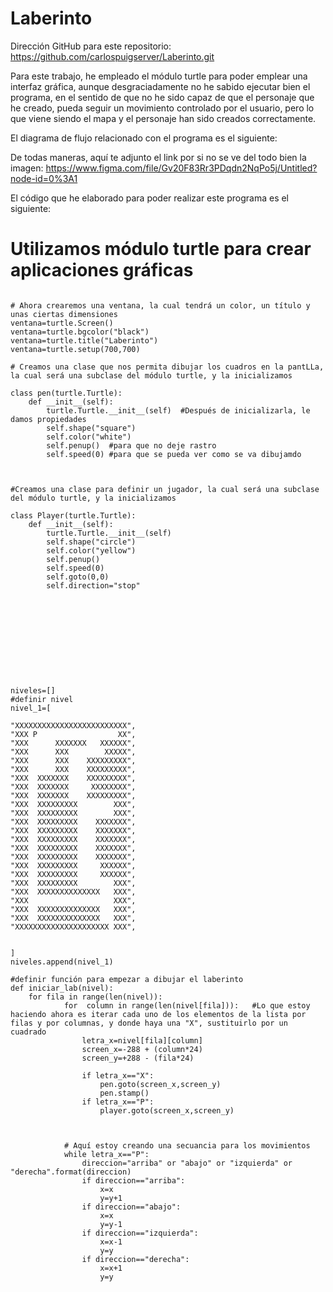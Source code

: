 # Laberinto
Dirección GitHub para este repositorio: https://github.com/carlospuigserver/Laberinto.git

Para este trabajo, he empleado el módulo turtle para poder emplear una interfaz gráfica, aunque desgraciadamente no he sabido ejecutar bien el programa, en el sentido de que no he sido capaz de que el personaje que he creado, pueda seguir un movimiento controlado por el usuario, pero lo que viene siendo el mapa y el personaje han sido creados correctamente.

El diagrama de flujo relacionado con el programa es el siguiente:








De todas maneras, aquí te adjunto el link por si no se ve del todo bien la imagen: https://www.figma.com/file/Gv20F83Rr3PDqdn2NqPo5j/Untitled?node-id=0%3A1




El código que he elaborado para poder realizar este programa es el siguiente:

# Utilizamos módulo turtle para crear aplicaciones gráficas

```import turtle

# Ahora crearemos una ventana, la cual tendrá un color, un título y unas ciertas dimensiones
ventana=turtle.Screen()
ventana=turtle.bgcolor("black")
ventana=turtle.title("Laberinto")
ventana=turtle.setup(700,700)

# Creamos una clase que nos permita dibujar los cuadros en la pantLLa, la cual será una subclase del módulo turtle, y la inicializamos

class pen(turtle.Turtle):
    def __init__(self):
        turtle.Turtle.__init__(self)  #Después de inicializarla, le damos propiedades
        self.shape("square")
        self.color("white")
        self.penup()  #para que no deje rastro
        self.speed(0) #para que se pueda ver como se va dibujamdo
    


#Creamos una clase para definir un jugador, la cual será una subclase del módulo turtle, y la inicializamos

class Player(turtle.Turtle):
    def __init__(self):
        turtle.Turtle.__init__(self)  
        self.shape("circle")
        self.color("yellow")
        self.penup()  
        self.speed(0)
        self.goto(0,0) 
        self.direction="stop"







    
        

            
niveles=[]
#definir nivel
nivel_1=[
 
"XXXXXXXXXXXXXXXXXXXXXXXXX",
"XXX P                  XX",
"XXX      XXXXXXX   XXXXXX",
"XXX      XXX        XXXXX",
"XXX      XXX    XXXXXXXXX",
"XXX      XXX    XXXXXXXXX",
"XXX  XXXXXXX    XXXXXXXXX",
"XXX  XXXXXXX     XXXXXXXX",
"XXX  XXXXXXX    XXXXXXXXX",
"XXX  XXXXXXXXX        XXX",
"XXX  XXXXXXXXX        XXX",
"XXX  XXXXXXXXX    XXXXXXX",
"XXX  XXXXXXXXX    XXXXXXX",
"XXX  XXXXXXXXX    XXXXXXX",
"XXX  XXXXXXXXX    XXXXXXX",
"XXX  XXXXXXXXX    XXXXXXX",
"XXX  XXXXXXXXX     XXXXXX",
"XXX  XXXXXXXXX     XXXXXX",
"XXX  XXXXXXXXX        XXX",
"XXX  XXXXXXXXXXXXXX   XXX",
"XXX                   XXX",
"XXX  XXXXXXXXXXXXXX   XXX",
"XXX  XXXXXXXXXXXXXX   XXX",
"XXXXXXXXXXXXXXXXXXXXX XXX",

    
]
niveles.append(nivel_1)

#definir función para empezar a dibujar el laberinto
def iniciar_lab(nivel):
    for fila in range(len(nivel)):    
            for  column in range(len(nivel[fila])):   #Lo que estoy haciendo ahora es iterar cada uno de los elementos de la lista por filas y por columnas, y donde haya una "X", sustituirlo por un cuadrado
                letra_x=nivel[fila][column]
                screen_x=-288 + (column*24)
                screen_y=+288 - (fila*24)

                if letra_x=="X":
                    pen.goto(screen_x,screen_y)
                    pen.stamp()
                if letra_x=="P":
                    player.goto(screen_x,screen_y)
            
            
            
            # Aquí estoy creando una secuancia para los movimientos
            while letra_x=="P":
                direccion="arriba" or "abajo" or "izquierda" or "derecha".format(direccion)
                if direccion=="arriba":
                    x=x
                    y=y+1
                if direccion=="abajo":
                    x=x
                    y=y-1
                if direccion=="izquierda":
                    x=x-1
                    y=y
                if direccion=="derecha":
                    x=x+1
                    y=y    
